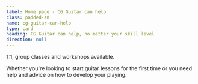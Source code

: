 ```yaml
---
label: Home page - CG Guitar can help
class: padded-sm
name: cg-guitar-can-help
type: card
heading: CG Guitar can help, no matter your skill level
direction: null
---
```

1:1, group classes and workshops available.

Whether you're looking to start guitar lessons for the first time or you need help and advice on how to develop your playing.